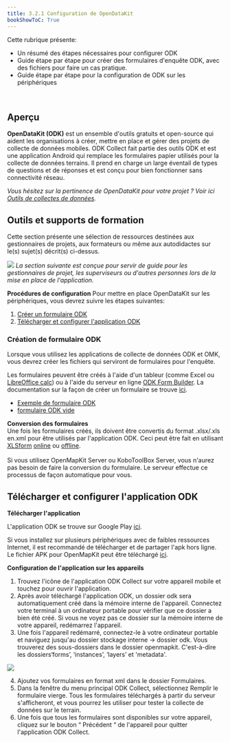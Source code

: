 ```yaml
---
title: 3.2.1 Configuration de OpenDataKit
bookShowToC: True
---
```


Cette rubrique présente:  

*   Un résumé des étapes nécessaires pour configurer ODK
*   Guide étape par étape pour créer des formulaires d'enquête ODK, avec des fichiers pour faire un cas pratique.
*   Guide étape par étape pour la configuration de ODK sur les périphériques

<br>

## Aperçu 
**OpenDataKit (ODK)** est un ensemble d'outils gratuits et open-source qui aident les organisations à créer, mettre en place et gérer des projets de collecte de données mobiles. ODK Collect fait partie des outils ODK et est une application Android qui remplace les formulaires papier utilisés pour la collecte de données terrains. Il prend en charge un large éventail de types de questions et de réponses et est conçu pour bien fonctionner sans connectivité réseau.

_Vous hésitez sur la pertinence de OpenDataKit pour votre projet ?  Voir ici [Outils de collectes de données](https://hotosm.github.io/toolbox/pages/data-collection-and-field-mapping/4.2-data-collection-applications/)._

## Outils et supports de formation
Cette section présente une sélection de ressources destinées aux gestionnaires de projets, aux formateurs ou même aux autodidactes sur le(s) sujet(s) décrit(s) ci-dessus.

![](/images/fr_guide_icons/fr_learning_icon_wide.PNG)
*La section suivante est conçue pour servir de guide pour les gestionnaires de projet, les superviseurs ou d'autres personnes lors de la mise en place de l'application.*

**Procédures de configuration**
Pour mettre en place OpenDataKit sur les périphériques, vous devrez suivre les étapes suivantes:

1. [Créer un formulaire ODK](https://hotosm.github.io/toolbox/fr/pages/data-collection-and-field-mapping/3.2.1_setting_up_odk/#cration-de-formulaire-odk)
1. [Télécharger et configurer l'application ODK](https://hotosm.github.io/toolbox/fr/pages/data-collection-and-field-mapping/3.2.1_setting_up_odk/#tlcharger-et-configurer-lapplication-odk)

### Création de formulaire ODK
Lorsque vous utilisez les applications de collecte de données ODK et OMK, vous devrez créer les fichiers qui serviront de formulaires pour l'enquête. 

Les formulaires peuvent être créés à l'aide d'un tableur (comme Excel ou [LibreOffice calc](https://www.libreoffice.org/discover/calc/)) ou à l'aide du serveur en ligne [ODK Form Builder](https://build.opendatakit.org/).  La documentation sur la façon de créer un formulaire se trouve [ici](http://xlsform.org/en/).

* [Exemple de formulaire ODK](https://drive.google.com/file/d/1HY2jsHDYnpjuGemhco_WT9Cl8PSG4b43/view?usp=sharing)
* [formulaire ODK vide](https://drive.google.com/file/d/1ISEYZo5C_TCfKUJFD8AvbUrlsDHxRPgK/view?usp=sharing)

**Conversion des formulaires** <br>
Une fois les formulaires créés, ils doivent être convertis du format .xlsx/.xls en.xml pour être utilisés par l'application ODK. Ceci peut être fait en utilisant [XLSform](https://docs.opendatakit.org/xlsform/) [online](https://opendatakit.org/xlsform/) ou [offline](https://docs.opendatakit.org/xlsform/). <br>
<br>
Si vous utilisez OpenMapKit Server ou KoboToolBox Server, vous n'aurez pas besoin de faire la conversion du formulaire. Le serveur effectue ce processus de façon automatique pour vous. 

## Télécharger et configurer l'application ODK

**Télécharger l'application** <br>

L'application ODK se trouve sur Google Play [ici](https://play.google.com/store/apps/details?id=org.odk.collect.android&hl=en_US). 

Si vous installez sur plusieurs périphériques avec de faibles ressources Internet, il est recommandé de télécharger et de partager l'apk hors ligne. Le fichier APK pour OpenMapKit peut être téléchargé [ici](https://github.com/opendatakit/collect/releases/tag/v1.16.1).

**Configuration de l'application sur les appareils** <br>

1. Trouvez l'icône de l'application ODK Collect sur votre appareil mobile et touchez pour ouvrir l'application.
2. Après avoir téléchargé l'application ODK, un dossier odk sera automatiquement créé dans la mémoire interne de l'appareil. Connectez votre terminal à un ordinateur portable pour vérifier que ce dossier a bien été créé. Si vous ne voyez pas ce dossier sur la mémoire interne de votre appareil, redémarrez l'appareil.
3. Une fois l'appareil redémarré, connectez-le à votre ordinateur portable et naviguez jusqu'au dossier stockage interne -> dossier odk. Vous trouverez des sous-dossiers dans le dossier openmapkit. C'est-à-dire les dossiers‘forms’, ‘instances’, ‘layers’ et 'metadata'. 

![](/images/field-mapping-technical-setup/odk_set-up.jpeg)

4. Ajoutez vos formulaires en format xml dans le dossier Formulaires.
5. Dans la fenêtre du menu principal ODK Collect, sélectionnez Remplir le formulaire vierge. Tous les formulaires téléchargés à partir du serveur s'afficheront, et vous pourrez les utiliser pour tester la collecte de données sur le terrain.
6. Une fois que tous les formulaires sont disponibles sur votre appareil, cliquez sur le bouton “ Précédent “ de l'appareil pour quitter l'application ODK Collect.

